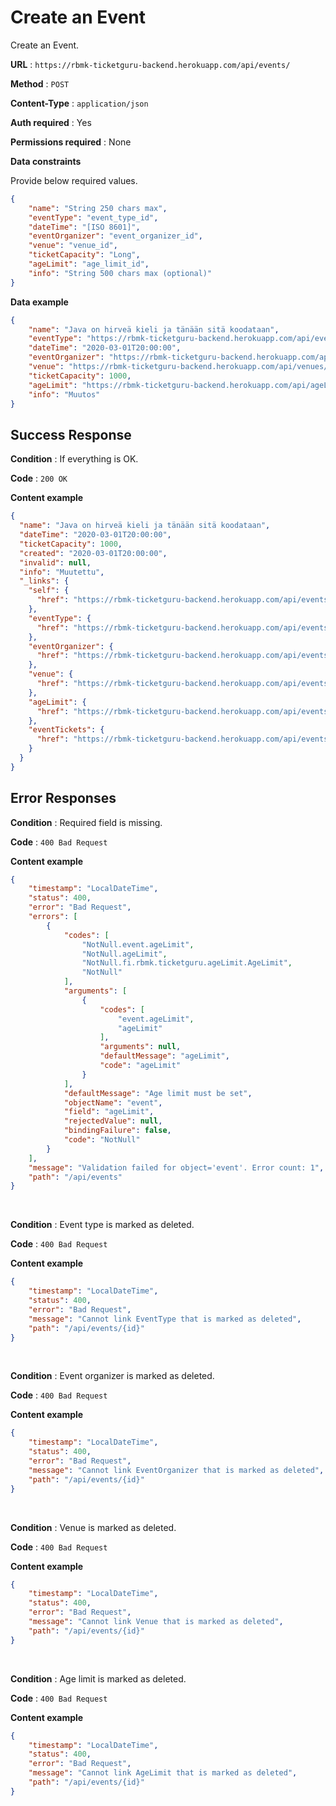 # Create an Event

Create an Event.

**URL** : `https://rbmk-ticketguru-backend.herokuapp.com/api/events/`

**Method** : `POST`

**Content-Type** : `application/json`

**Auth required** : Yes

**Permissions required** : None

**Data constraints**

Provide below required values.

```json
{
    "name": "String 250 chars max",
    "eventType": "event_type_id",
    "dateTime": "[ISO 8601]",
    "eventOrganizer": "event_organizer_id",
    "venue": "venue_id",
    "ticketCapacity": "Long",
    "ageLimit": "age_limit_id",
    "info": "String 500 chars max (optional)"
}
```

**Data example**

```json
{
    "name": "Java on hirveä kieli ja tänään sitä koodataan",
    "eventType": "https://rbmk-ticketguru-backend.herokuapp.com/api/eventTypes/1",
    "dateTime": "2020-03-01T20:00:00",
    "eventOrganizer": "https://rbmk-ticketguru-backend.herokuapp.com/api/eventOrganizers/1",
    "venue": "https://rbmk-ticketguru-backend.herokuapp.com/api/venues/1",
    "ticketCapacity": 1000,
    "ageLimit": "https://rbmk-ticketguru-backend.herokuapp.com/api/ageLimits/1",
    "info": "Muutos"
}
```

## Success Response

**Condition** : If everything is OK.

**Code** : `200 OK`

**Content example**

```json
{
  "name": "Java on hirveä kieli ja tänään sitä koodataan",
  "dateTime": "2020-03-01T20:00:00",
  "ticketCapacity": 1000,
  "created": "2020-03-01T20:00:00",
  "invalid": null,
  "info": "Muutettu",
  "_links": {
    "self": {
      "href": "https://rbmk-ticketguru-backend.herokuapp.com/api/events/2"
    },
    "eventType": {
      "href": "https://rbmk-ticketguru-backend.herokuapp.com/api/events/2/eventType"
    },
    "eventOrganizer": {
      "href": "https://rbmk-ticketguru-backend.herokuapp.com/api/events/2/eventOrganizer"
    },
    "venue": {
      "href": "https://rbmk-ticketguru-backend.herokuapp.com/api/events/2/venue"
    },
    "ageLimit": {
      "href": "https://rbmk-ticketguru-backend.herokuapp.com/api/events/2/ageLimit"
    },
    "eventTickets": {
      "href": "https://rbmk-ticketguru-backend.herokuapp.com/api/events/2/eventTickets"
    }
  }
}
```

## Error Responses


**Condition** : Required field is missing.

**Code** : `400 Bad Request`

**Content example**

```json
{
    "timestamp": "LocalDateTime",
    "status": 400,
    "error": "Bad Request",
    "errors": [
        {
            "codes": [
                "NotNull.event.ageLimit",
                "NotNull.ageLimit",
                "NotNull.fi.rbmk.ticketguru.ageLimit.AgeLimit",
                "NotNull"
            ],
            "arguments": [
                {
                    "codes": [
                        "event.ageLimit",
                        "ageLimit"
                    ],
                    "arguments": null,
                    "defaultMessage": "ageLimit",
                    "code": "ageLimit"
                }
            ],
            "defaultMessage": "Age limit must be set",
            "objectName": "event",
            "field": "ageLimit",
            "rejectedValue": null,
            "bindingFailure": false,
            "code": "NotNull"
        }
    ],
    "message": "Validation failed for object='event'. Error count: 1",
    "path": "/api/events"
}
```
</br>

**Condition** : Event type is marked as deleted.

**Code** : `400 Bad Request`

**Content example**

```json
{
    "timestamp": "LocalDateTime",
    "status": 400,
    "error": "Bad Request",
    "message": "Cannot link EventType that is marked as deleted",
    "path": "/api/events/{id}"
}
```
</br>

**Condition** : Event organizer is marked as deleted.

**Code** : `400 Bad Request`

**Content example**

```json
{
    "timestamp": "LocalDateTime",
    "status": 400,
    "error": "Bad Request",
    "message": "Cannot link EventOrganizer that is marked as deleted",
    "path": "/api/events/{id}"
}
```
</br>

**Condition** : Venue is marked as deleted.

**Code** : `400 Bad Request`

**Content example**

```json
{
    "timestamp": "LocalDateTime",
    "status": 400,
    "error": "Bad Request",
    "message": "Cannot link Venue that is marked as deleted",
    "path": "/api/events/{id}"
}
```
</br>

**Condition** : Age limit is marked as deleted.

**Code** : `400 Bad Request`

**Content example**

```json
{
    "timestamp": "LocalDateTime",
    "status": 400,
    "error": "Bad Request",
    "message": "Cannot link AgeLimit that is marked as deleted",
    "path": "/api/events/{id}"
}
```